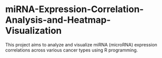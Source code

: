 # miRNA-Expression-Correlation-Analysis-and-Heatmap-Visualization
This project aims to analyze and visualize miRNA (microRNA) expression correlations across various cancer types using R programming.
